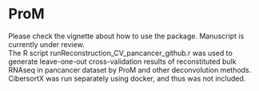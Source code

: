 # ProM
Please check the vignette about how to use the package.
Manuscript is currently under review.  
The R script runReconstruction_CV_pancancer_github.r was used to generate leave-one-out cross-validation results of reconstituted bulk RNAseq in pancancer dataset by ProM and other deconvolution methods. CibersortX was run separately using docker, and thus was not included.
